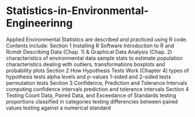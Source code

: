 # Statistics-in-Environmental-Engineerinng
Applied Environmental Statistics are described and practiced using R code. 
  Contents include: 
  Section 1
    Installing R Software
    Introduction to R and Rcmdr
    Describing Data (Chap. 1) & Graphical Data Analysis (Chap. 2)
      characteristics of environmental data
      sample stats to estimate population characteristics
      dealing with outliers, transformations
      boxplots and probability plots
  Section 2
     How Hypothesis Tests Work (Chapter 4)
       types of hypothesis tests
       alpha levels and p-values
       1-sided and 2-sided tests
       permutation tests
  Section 3
      Confidence, Prediction and Tolerance Intervals
        computing confidence intervals
        prediction and tolerance intervals
  Section 4 
      Testing Count Data, Paired Data, and Exceedance of Standards
        testing proportions classified in categories
        testing differencies between paired values
        testing against a numerical standard
   
